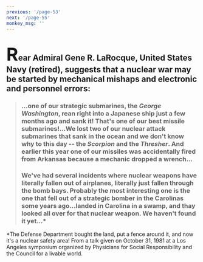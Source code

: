 ```yaml
---
previous: '/page-53'
next: '/page-55'
monkey_msg: ''
---
```


## <span style="font-size:47px;">R</span>ear Admiral Gene R. LaRocque, United States Navy (retired), suggests that a nuclear war may be started by mechanical mishaps and electronic and personnel errors:
> ### ...one of our strategic submarines, the _George Washington_, rean right into a Japanese ship just a few months ago and sank it! That's one of our best missile submarines!...We lost two of our nuclear attack submarines that sank in the ocean and we don't know why to this day -- the _Scorpion_ and the _Thresher_. And earlier this year one of our missiles was accidentally fired from Arkansas because a mechanic dropped a wrench...
> ### We've had several incidents where nuclear weapons have literally fallen out of airplanes, literally just fallen through the bomb bays. Probably the most interesting one is the one that fell out of a strategic bomber in the Carolinas some years ago...landed in Carolina in a swamp, and thay looked all over for that nuclear weapon. We haven't found it yet...*
*The Defense Department bought the land, put a fence around it, and now it's a nuclear safety area! From a talk given on October 31, 1981 at a Los Angeles symposium organized by Physicians for Social Responsibility and the Council for a livable world.
